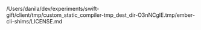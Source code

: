 /Users/danila/dev/experiments/swift-gift/client/tmp/custom_static_compiler-tmp_dest_dir-O3nNCglE.tmp/ember-cli-shims/LICENSE.md